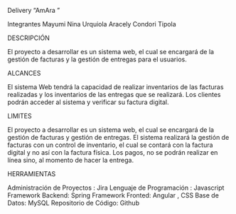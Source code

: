 Delivery
“AmAra ”



Integrantes
Mayumi Nina Urquiola
Aracely Condori Tipola


DESCRIPCIÓN

El proyecto a desarrollar es un sistema web, el cual se encargará de la gestión de facturas y la gestión  de entregas para el usuarios.

ALCANCES

El sistema Web tendrá la capacidad de realizar inventarios de las facturas realizadas y los inventarios de las entregas que se realizará.
Los clientes podrán acceder al sistema  y verificar su factura digital.

LIMITES

El proyecto a desarrollar es un sistema web, el cual se encargará de la gestión  de facturas y gestión de entregas.
El sistema realizará la gestión de facturas con un control de inventario, el cual se contará con la factura digital y no así con la factura física.
Los pagos, no se podrán realizar en línea sino, al momento de hacer la entrega.


HERRAMIENTAS

Administración de Proyectos :  Jira
Lenguaje de Programación : Javascript
Framework Backend: Spring
Framework Fronted: Angular , CSS
Base de Datos: MySQL
Repositorio de Código: Github



